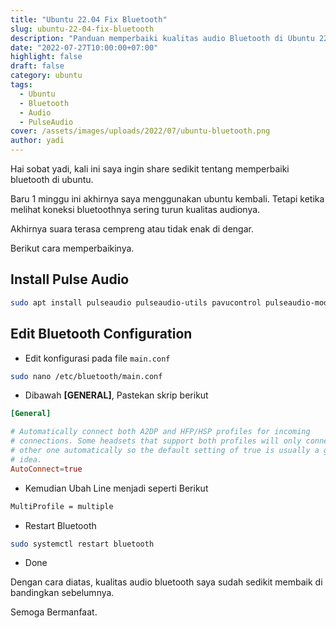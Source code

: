 ```yaml
---
title: "Ubuntu 22.04 Fix Bluetooth"
slug: ubuntu-22-04-fix-bluetooth
description: "Panduan memperbaiki kualitas audio Bluetooth di Ubuntu 22.04: instalasi pulseaudio, konfigurasi Bluetooth dan restart layanan untuk koneksi optimal."
date: "2022-07-27T10:00:00+07:00"
highlight: false
draft: false
category: ubuntu
tags:
  - Ubuntu
  - Bluetooth
  - Audio
  - PulseAudio
cover: /assets/images/uploads/2022/07/ubuntu-bluetooth.png
author: yadi
---
```


Hai sobat yadi, kali ini saya ingin share sedikit tentang memperbaiki bluetooth di ubuntu.

Baru 1 minggu ini akhirnya saya menggunakan ubuntu kembali. Tetapi ketika melihat koneksi bluetoothnya sering turun kualitas audionya.

Akhirnya suara terasa cempreng atau tidak enak di dengar.

Berikut cara memperbaikinya.

## Install Pulse Audio

```bash
sudo apt install pulseaudio pulseaudio-utils pavucontrol pulseaudio-module-bluetooth
```

## Edit Bluetooth Configuration

- Edit konfigurasi pada file `main.conf`

```bash
sudo nano /etc/bluetooth/main.conf
```

- Dibawah **[GENERAL]**, Pastekan skrip berikut

```conf
[General]

# Automatically connect both A2DP and HFP/HSP profiles for incoming
# connections. Some headsets that support both profiles will only connect the
# other one automatically so the default setting of true is usually a good
# idea.
AutoConnect=true
```

- Kemudian Ubah Line menjadi seperti Berikut

```bash
MultiProfile = multiple
```

- Restart Bluetooth

```bash
sudo systemctl restart bluetooth
```

- Done

Dengan cara diatas, kualitas audio bluetooth saya sudah sedikit membaik di bandingkan sebelumnya.

Semoga Bermanfaat.
